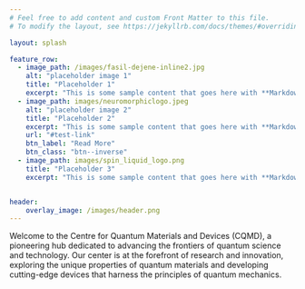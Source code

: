 ```yaml
---
# Feel free to add content and custom Front Matter to this file.
# To modify the layout, see https://jekyllrb.com/docs/themes/#overriding-theme-defaults

layout: splash

feature_row:
  - image_path: /images/fasil-dejene-inline2.jpg
    alt: "placeholder image 1"
    title: "Placeholder 1"
    excerpt: "This is some sample content that goes here with **Markdown** formatting."
  - image_path: images/neuromorphiclogo.jpeg
    alt: "placeholder image 2"
    title: "Placeholder 2"
    excerpt: "This is some sample content that goes here with **Markdown** formatting."
    url: "#test-link"
    btn_label: "Read More"
    btn_class: "btn--inverse"
  - image_path: images/spin_liquid_logo.png
    title: "Placeholder 3"
    excerpt: "This is some sample content that goes here with **Markdown** formatting."


header:
    overlay_image: /images/header.png
---
```

Welcome to the Centre for Quantum Materials and Devices (CQMD), a pioneering hub dedicated to advancing the frontiers of quantum science and technology. Our center is at the forefront of research and innovation, exploring the unique properties of quantum materials and developing cutting-edge devices that harness the principles of quantum mechanics.

